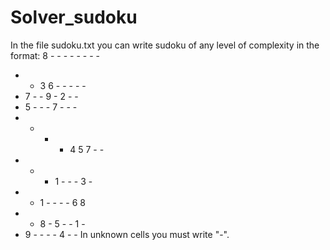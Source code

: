 # Solver_sudoku
In the file sudoku.txt you can write sudoku of any level of complexity in the format:
  8 - - - - - - - -
  - - 3 6 - - - - -
  - 7 - - 9 - 2 - -
  - 5 - - - 7 - - -
  - - - - 4 5 7 - -
  - - - 1 - - - 3 -
  - - 1 - - - - 6 8
  - - 8 - 5 - - 1 -
  - 9 - - - - 4 - -
In unknown cells you must write "-".
